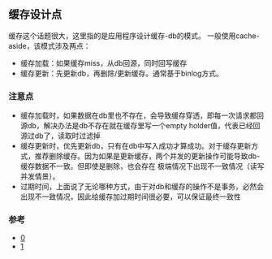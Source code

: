 ## 缓存设计点
缓存这个话题很大，这里指的是应用程序设计缓存-db的模式。
一般使用cache-aside，该模式涉及两点：
- 缓存加载：如果缓存miss，从db回源，同时回写缓存
- 缓存更新：先更新db，再删除/更新缓存。通常基于binlog方式。

### 注意点
- 缓存加载时，如果数据在db里也不存在，会导致缓存穿透，即每一次请求都回源db，解决办法是db不存在就在缓存里写一个empty holder值，代表已经回源过db了，读取时过滤掉
- 缓存更新时，优先更新db，只有在db中写入成功才算成功。对于缓存更新方式，推荐删除缓存。因为如果是更新缓存，两个并发的更新操作可能导致db-缓存数据不一致。但即使是删除，也会存在
  极端情况下出现不一致情况（读写并发情景）。
- 过期时间，上面说了无论哪种方式，由于对db和缓存的操作不是事务，必然会出现不一致情况，因此给缓存加过期时间很必要，可以保证最终一致性

### 参考
- [0](https://juejin.cn/post/6844903604998914055)
- [1](https://blog.csdn.net/u010900754/article/details/92088107)

